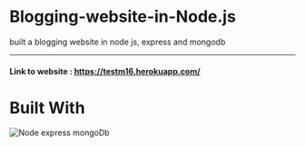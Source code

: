 # Blogging-website-in-Node.js
built a blogging website in node js,  express and mongodb

***

#### Link to website : https://testm16.herokuapp.com/

# Built With 

![Node express mongoDb](https://cdn-images-1.medium.com/max/800/0*11eDqY4zA04y2_n6.jpg)
